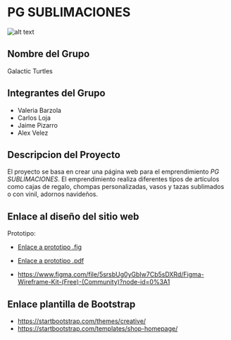 # PG SUBLIMACIONES

![alt text](https://instagram.fgye1-1.fna.fbcdn.net/v/t51.2885-19/s150x150/106903966_294090658460109_5984703255577122355_n.jpg?_nc_ht=instagram.fgye1-1.fna.fbcdn.net&_nc_ohc=hJbVeoBqcfMAX-PzEAy&oh=175cd22b8fefdf1f27226b9073ce4a0a&oe=5FCCE66E)

## Nombre del Grupo

Galactic Turtles

## Integrantes del Grupo

* Valeria Barzola
* Carlos Loja
* Jaime Pizarro
* Alex Velez

## Descripcion del Proyecto

El proyecto se basa en crear una página web para el emprendimiento *PG SUBLIMACIONES*.
El emprendimiento realiza diferentes tipos de artículos como cajas de regalo, chompas personalizadas, vasos y tazas sublimados o con vinil, adornos navideños.

## Enlace al diseño del sitio web

Prototipo:

* <a href="https://github.com/caloja1014/dawm_project/blob/main/Prototipo/Prototipo.fig">Enlace a prototipo .fig</a>

* <a href="https://github.com/caloja1014/dawm_project/blob/main/Prototipo/Prototipo.pdf">Enlace a prototipo .pdf</a>

* https://www.figma.com/file/5srsbUg0yGbIw7Cb5sDXRd/Figma-Wireframe-Kit-(Free)-(Community)?node-id=0%3A1

## Enlace plantilla de Bootstrap
* https://startbootstrap.com/themes/creative/ 
* https://startbootstrap.com/templates/shop-homepage/ 
